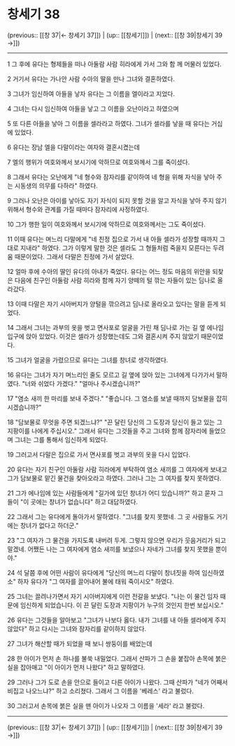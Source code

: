 # 창세기 38

(previous:: [[창 37|← 창세기 37]]) | (up:: [[창세기]]) | (next:: [[창 39|창세기 39 →]])

***




1 
그 후에 유다는 형제들을 떠나 아둘람 사람 히라에게 가서 그와 함 께 머물러 있었다. 



2 
거기서 유다는 가나안 사람 수아의 딸을 만나 그녀와 결혼하였다. 



3 
그녀가 임신하여 아들을 낳자 유다는 그 이름을 엘이라고 지었다. 



4 
그녀는 다시 임신하여 아들을 낳고 그 이름을 오난이라고 하였으며 



5 
또 다른 아들을 낳아 그 이름을 셀라라고 하였다. 그녀가 셀라를 낳을 때 유다는 거십에 있었다. 



6 
유다는 장남 엘을 다말이라는 여자와 결혼시켰는데 



7 
엘의 행위가 여호와께서 보시기에 악하므로 여호와께서 그를 죽이셨다. 



8 
그래서 유다는 오난에게 "네 형수와 잠자리를 같이하여 네 형을 위해 자식을 낳아 주는 시동생의 의무를 다하라" 하였다. 



9 
그러나 오난은 아이를 낳아도 자기 자식이 되지 못할 것을 알고 자식을 낳아 주지 않기 위해서 형수와 관계를 가질 때마다 잠자리에 사정하였다. 



10 
그가 행한 일이 여호와께서 보시기에 악하므로 여호와께서는 그도 죽이셨다. 



11 
이때 유다는 며느리 다말에게 "네 친정 집으로 가서 내 아들 셀라가 성장할 때까지 그대로 지내라" 하였다. 그가 이렇게 말한 것은 셀라도 그 형들처럼 죽을지 모른다는 두려움 때문이었다. 그래서 다말은 친정에 가서 살았다. 



12 
얼마 후에 수아의 딸인 유다의 아내가 죽었다. 유다는 어느 정도 마음의 위안을 되찾은 다음에 친구인 아둘람 사람 히라와 함께 자기 양떼의 털 깎는 자들이 있는 딤나로 올라갔다. 



13 
이때 다말은 자기 시아버지가 양털을 깎으려고 딤나로 올라오고 있다는 말을 듣게 되었다. 



14 
그래서 그녀는 과부의 옷을 벗고 면사포로 얼굴을 가린 채 딤나로 가는 길 옆 에나임 입구에 앉아 있었다. 이것은 셀라가 성장했는데도 그와 결혼시켜 주지 않았기 때문이었다. 



15 
그녀가 얼굴을 가렸으므로 유다는 그녀를 창녀로 생각하였다. 



16 
유다는 그녀가 자기 며느리인 줄도 모르고 길 옆에 앉아 있는 그녀에게 다가가서 말하였다. "너와 쉬었다 가겠다." "얼마나 주시겠습니까?" 



17 
"염소 새끼 한 마리를 보내 주겠다." "좋습니다. 그 염소를 보낼 때까지 담보물을 잡히시겠습니까?" 



18 
"담보물로 무엇을 주면 되겠느냐?" "끈 달린 당신의 그 도장과 당신이 들고 있는 그 지팡이를 나에게 주십시오." 그래서 유다는 그것들을 주고 그녀와 함께 잠자리에 들었으며 그녀는 그를 통해서 임신하게 되었다. 



19 
그러고서 다말은 집으로 가서 면사포를 벗고 과부의 옷을 다시 입었다. 



20 
유다는 자기 친구인 아둘람 사람 히라에게 부탁하여 염소 새끼를 그 여자에게 보내고 그가 담보물로 맡긴 물건을 찾아오라고 하였다. 그러나 그는 그 여자를 찾지 못하였다. 



21 
그가 에나임에 있는 사람들에게 "길가에 있던 창녀가 어디 있습니까?" 하고 묻자 그들이 "이 곳에는 창녀가 없습니다" 하고 대답하였다. 



22 
그래서 그는 유다에게 돌아가서 말하였다. "그녀를 찾지 못했네. 그 곳 사람들도 거기에는 창녀가 없다고 하더군." 



23 
"그 여자가 그 물건을 가지도록 내버려 두게. 그렇지 않으면 우리가 웃음거리가 되고 말겠네. 어쨌든 나는 그 여자에게 염소 새끼를 보냈으나 자네가 그녀를 찾지 못했을 뿐이야." 



24 
석 달쯤 후에 어떤 사람이 유다에게 "당신의 며느리 다말이 창녀짓을 하여 임신하였소" 하자 유다가 "그 여자를 끌어내어 불에 태워 죽이시오" 하였다. 



25 
그녀는 끌려나가면서 자기 시아버지에게 이런 전갈을 보냈다. "나는 이 물건 임자 때문에 임신하게 되었습니다. 이 끈 달린 도장과 지팡이가 누구의 것인지 한번 보십시오." 



26 
유다는 그것들을 알아보고 "그녀가 나보다 옳다. 내가 그녀를 내 아들 셀라에게 주지 않았다" 하고 다시는 그녀와 잠자리를 같이하지 않았다. 



27 
그녀가 해산할 때가 되었을 때 보니 쌍둥이를 배었는데 



28 
한 아이가 먼저 손 하나를 불쑥 내밀었다. 그래서 산파가 그 손을 붙잡아 손목에 붉은 실을 잡아매고 "이 아이가 먼저 나왔다" 하고 말하였다. 



29 
그러나 그가 도로 손을 안으로 들이고 다른 아이가 나왔다. 그때 산파가 "네가 어째서 비집고 나오느냐?" 하고 소리쳤다. 그래서 그 이름을 '베레스' 라고 불렀다. 



30 
그러고서 손목에 붉은 실을 맨 아이가 나오자 그 이름을 '세라' 라고 불렀다.

***

(previous:: [[창 37|← 창세기 37]]) | (up:: [[창세기]]) | (next:: [[창 39|창세기 39 →]])
